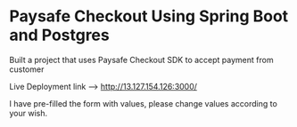 # Paysafe Checkout Using Spring Boot and Postgres

Built a project that uses Paysafe Checkout SDK to accept payment from customer

Live Deployment link --> http://13.127.154.126:3000/

I have pre-filled the form with values, please change values according to your wish.